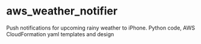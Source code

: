 # aws_weather_notifier
Push notifications for upcoming rainy weather to iPhone. Python code, AWS CloudFormation yaml templates and design
